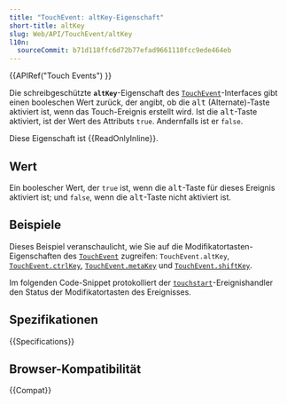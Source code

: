 ```yaml
---
title: "TouchEvent: altKey-Eigenschaft"
short-title: altKey
slug: Web/API/TouchEvent/altKey
l10n:
  sourceCommit: b71d118ffc6d72b77efad9661110fcc9ede464eb
---
```


{{APIRef("Touch Events") }}

Die schreibgeschützte **`altKey`**-Eigenschaft des [`TouchEvent`](/de/docs/Web/API/TouchEvent)-Interfaces gibt einen booleschen Wert zurück, der angibt, ob die <kbd>alt</kbd> (Alternate)-Taste aktiviert ist, wenn das Touch-Ereignis erstellt wird. Ist die <kbd>alt</kbd>-Taste aktiviert, ist der Wert des Attributs `true`. Andernfalls ist er `false`.

Diese Eigenschaft ist {{ReadOnlyInline}}.

## Wert

Ein boolescher Wert, der `true` ist, wenn die <kbd>alt</kbd>-Taste für dieses Ereignis aktiviert ist; und `false`, wenn die <kbd>alt</kbd>-Taste nicht aktiviert ist.

## Beispiele

Dieses Beispiel veranschaulicht, wie Sie auf die Modifikatortasten-Eigenschaften des [`TouchEvent`](/de/docs/Web/API/TouchEvent) zugreifen: `TouchEvent.altKey`, [`TouchEvent.ctrlKey`](/de/docs/Web/API/TouchEvent/ctrlKey), [`TouchEvent.metaKey`](/de/docs/Web/API/TouchEvent/metaKey) und [`TouchEvent.shiftKey`](/de/docs/Web/API/TouchEvent/shiftKey).

Im folgenden Code-Snippet protokolliert der [`touchstart`](/de/docs/Web/API/Element/touchstart_event)-Ereignishandler den Status der Modifikatortasten des Ereignisses.

## Spezifikationen

{{Specifications}}

## Browser-Kompatibilität

{{Compat}}
